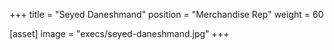 +++
title = "Seyed Daneshmand"
position = "Merchandise Rep"
weight = 60

[asset]
image = "execs/seyed-daneshmand.jpg"
+++
